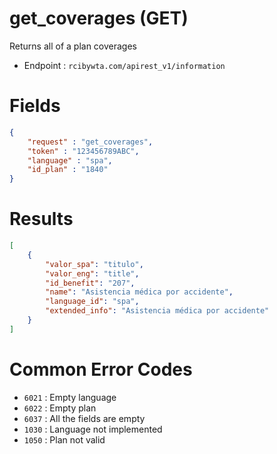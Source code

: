 # get_coverages (GET)

Returns all of a plan coverages

* Endpoint : ```rcibywta.com/apirest_v1/information```

# Fields

```JSON
{
    "request" : "get_coverages",
    "token" : "123456789ABC",
    "language" : "spa",
    "id_plan" : "1840" 
}
```

# Results

```JSON
[
    {
        "valor_spa": "titulo",
        "valor_eng": "title",
        "id_benefit": "207",
        "name": "Asistencia médica por accidente",
        "language_id": "spa",
        "extended_info": "Asistencia médica por accidente"
    }
]
```

# Common Error Codes

* ```6021``` : Empty language
* ```6022``` : Empty plan
* ```6037``` : All the fields are empty
* ```1030``` : Language not implemented
* ```1050``` : Plan not valid